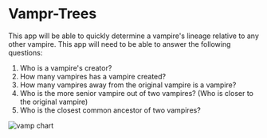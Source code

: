 # Vampr-Trees

This app will be able to quickly determine a vampire's lineage relative to any other vampire. This app will need to be able to answer the following questions:

<ol>
  <li>
    Who is a vampire's creator?
  </li>

  <li>
    How many vampires has a vampire created?
  </li>

  <li>
    How many vampires away from the original vampire is a vampire?
  </li>

  <li>
    Who is the more senior vampire out of two vampires? (Who is closer to the original vampire)
  </li>

  <li>
    Who is the closest common ancestor of two vampires?
  </li>
</ol>

![vamp chart](https://i.imgur.com/23dIvHw.png)

